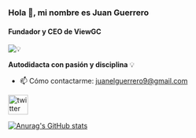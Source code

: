 ### Hola 👋,  mi nombre es  **Juan Guerrero**
#### Fundador y CEO de ViewGC 
![ 💡](https://i.postimg.cc/SRYmMfNp/My-project.jpg)

**Autodidacta con pasión y disciplina** 💡
 
- 📫 Cómo contactarme: [juanelguerrero9@gmail.com](https://www.google.com) 


[<img src='https://cdn.jsdelivr.net/npm/simple-icons@3.0.1/icons/twitter.svg' alt='twitter' height='40'>](https://twitter.com/JuanelguerreroP)  

[![Anurag's GitHub stats](https://github-readme-stats.vercel.app/api?username=JuanGuerrero9)](https://github.com/anuraghazra/github-readme-stats)
